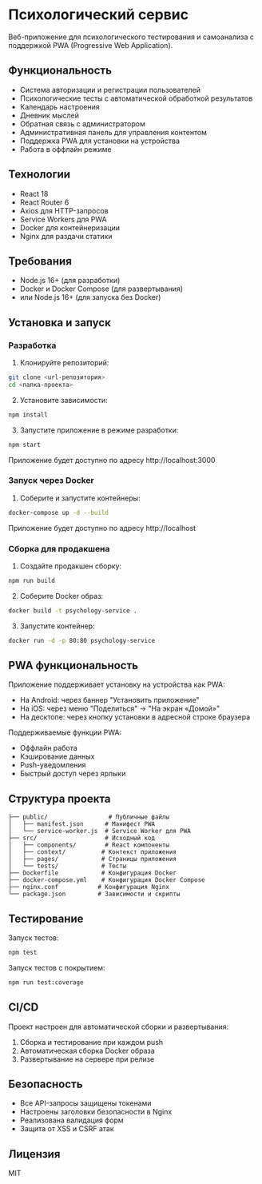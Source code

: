 # Психологический сервис

Веб-приложение для психологического тестирования и самоанализа с поддержкой PWA (Progressive Web Application).

## Функциональность

- Система авторизации и регистрации пользователей
- Психологические тесты с автоматической обработкой результатов
- Календарь настроения
- Дневник мыслей
- Обратная связь с администратором
- Административная панель для управления контентом
- Поддержка PWA для установки на устройства
- Работа в оффлайн режиме

## Технологии

- React 18
- React Router 6
- Axios для HTTP-запросов
- Service Workers для PWA
- Docker для контейнеризации
- Nginx для раздачи статики

## Требования

- Node.js 16+ (для разработки)
- Docker и Docker Compose (для развертывания)
- или Node.js 16+ (для запуска без Docker)

## Установка и запуск

### Разработка

1. Клонируйте репозиторий:
```bash
git clone <url-репозитория>
cd <папка-проекта>
```

2. Установите зависимости:
```bash
npm install
```

3. Запустите приложение в режиме разработки:
```bash
npm start
```

Приложение будет доступно по адресу http://localhost:3000

### Запуск через Docker

1. Соберите и запустите контейнеры:
```bash
docker-compose up -d --build
```

Приложение будет доступно по адресу http://localhost

### Сборка для продакшена

1. Создайте продакшен сборку:
```bash
npm run build
```

2. Соберите Docker образ:
```bash
docker build -t psychology-service .
```

3. Запустите контейнер:
```bash
docker run -d -p 80:80 psychology-service
```

## PWA функциональность

Приложение поддерживает установку на устройства как PWA:

- На Android: через баннер "Установить приложение"
- На iOS: через меню "Поделиться" -> "На экран «Домой»"
- На десктопе: через кнопку установки в адресной строке браузера

Поддерживаемые функции PWA:
- Оффлайн работа
- Кэширование данных
- Push-уведомления
- Быстрый доступ через ярлыки

## Структура проекта

```
├── public/                 # Публичные файлы
│   ├── manifest.json      # Манифест PWA
│   └── service-worker.js  # Service Worker для PWA
├── src/                   # Исходный код
│   ├── components/        # React компоненты
│   ├── context/          # Контекст приложения
│   ├── pages/            # Страницы приложения
│   └── tests/            # Тесты
├── Dockerfile            # Конфигурация Docker
├── docker-compose.yml    # Конфигурация Docker Compose
├── nginx.conf           # Конфигурация Nginx
└── package.json         # Зависимости и скрипты
```

## Тестирование

Запуск тестов:
```bash
npm test
```

Запуск тестов с покрытием:
```bash
npm run test:coverage
```

## CI/CD

Проект настроен для автоматической сборки и развертывания:

1. Сборка и тестирование при каждом push
2. Автоматическая сборка Docker образа
3. Развертывание на сервере при релизе

## Безопасность

- Все API-запросы защищены токенами
- Настроены заголовки безопасности в Nginx
- Реализована валидация форм
- Защита от XSS и CSRF атак

## Лицензия

MIT 